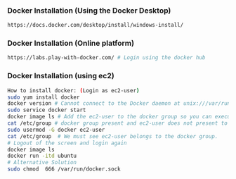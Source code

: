 ### Docker Installation (Using the Docker Desktop)
```sh
https://docs.docker.com/desktop/install/windows-install/
```

### Docker Installation (Online platform)
```sh
https://labs.play-with-docker.com/ # Login using the docker hub
```

### Docker Installation (using ec2)
```sh
How to install docker: (Login as ec2-user)
sudo yum install docker
docker version # Cannot connect to the Docker daemon at unix:///var/run/docker.sock. Is the docker daemon running?
sudo service docker start
docker image ls # Add the ec2-user to the docker group so you can execute Docker commands without using sudo
cat /etc/group # docker group present and ec2-user does not present to the group
sudo usermod -G docker ec2-user 
cat /etc/group  # We must see ec2-user belongs to the docker group.
# Logout of the screen and login again
docker image ls
docker run -itd ubuntu
# Alternative Solution
sudo chmod  666 /var/run/docker.sock
```
